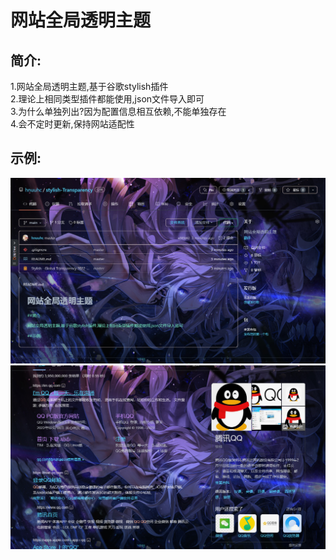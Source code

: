# 网站全局透明主题

## 简介:

1.网站全局透明主题,基于谷歌stylish插件  
2.理论上相同类型插件都能使用,json文件导入即可  
3.为什么单独列出?因为配置信息相互依赖,不能单独存在  
4.会不定时更新,保持网站适配性

## 示例:

![Image text](https://github.com/hnuuhc/stylish-Transparency/blob/868e74a4fafff9f5c5c3846910a825a4721a969f/img-folder/1.png)  
![Image text](https://github.com/hnuuhc/stylish-Transparency/blob/868e74a4fafff9f5c5c3846910a825a4721a969f/img-folder/2.png)  